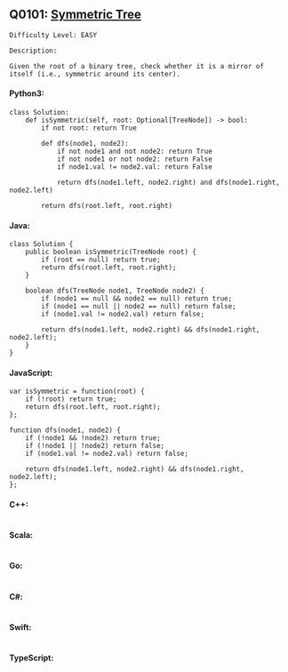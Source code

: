 ## Q0101: [Symmetric Tree](https://leetcode.com/problems/symmetric-tree/)

```
Difficulty Level: EASY
```

```
Description:

Given the root of a binary tree, check whether it is a mirror of itself (i.e., symmetric around its center).
```

#### Python3:

```
class Solution:
    def isSymmetric(self, root: Optional[TreeNode]) -> bool:
        if not root: return True

        def dfs(node1, node2):
            if not node1 and not node2: return True
            if not node1 or not node2: return False
            if node1.val != node2.val: return False

            return dfs(node1.left, node2.right) and dfs(node1.right, node2.left)

        return dfs(root.left, root.right)
```

#### Java:

```
class Solution {
    public boolean isSymmetric(TreeNode root) {
        if (root == null) return true;
        return dfs(root.left, root.right);
    }

    boolean dfs(TreeNode node1, TreeNode node2) {
        if (node1 == null && node2 == null) return true;
        if (node1 == null || node2 == null) return false;
        if (node1.val != node2.val) return false;

        return dfs(node1.left, node2.right) && dfs(node1.right, node2.left);
    }
}
```

#### JavaScript:

```
var isSymmetric = function(root) {
    if (!root) return true;
    return dfs(root.left, root.right);
};

function dfs(node1, node2) {
    if (!node1 && !node2) return true;
    if (!node1 || !node2) return false;
    if (node1.val != node2.val) return false;

    return dfs(node1.left, node2.right) && dfs(node1.right, node2.left);
};
```

#### C++:

```

```

#### Scala:

```

```

#### Go:

```

```

#### C#:

```

```

#### Swift:

```

```

#### TypeScript:

```

```
